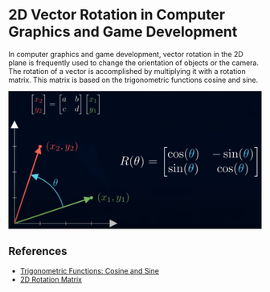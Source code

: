 
# 2D Vector Rotation in Computer Graphics and Game Development

In computer graphics and game development, vector rotation in the 2D plane is frequently used to change the orientation of objects or the camera. The rotation of a vector is accomplished by multiplying it with a rotation matrix. This matrix is based on the trigonometric functions cosine and sine.

![vector](../pic/vectorcalculation.png)

## References

- [Trigonometric Functions: Cosine and Sine](https://en.wikipedia.org/wiki/Trigonometric_functions)
- [2D Rotation Matrix](https://en.wikipedia.org/wiki/Rotation_matrix#2D)

